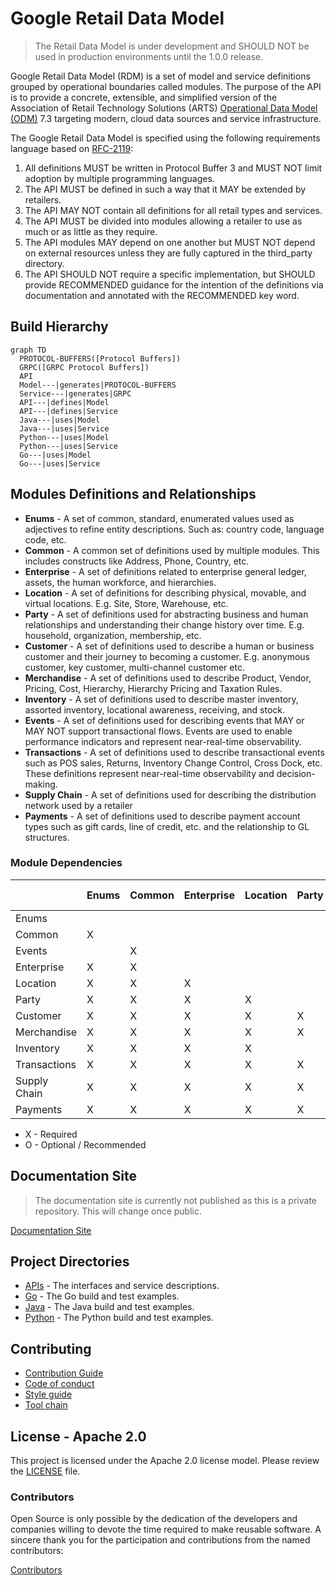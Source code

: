 # Google Retail Data Model

> The Retail Data Model is under development and SHOULD NOT be used in production
> environments until the 1.0.0 release.

Google Retail Data Model (RDM) is a set of model and service definitions grouped
by operational boundaries called modules. The purpose of the API is to 
provide a concrete, extensible, and simplified version of the Association 
of Retail Technology Solutions (ARTS) [Operational Data Model (ODM)](https://www.omg.org/retail-depository/arts-odm-73/) 
7.3 targeting modern, cloud data sources and service infrastructure.

The Google Retail Data Model is specified using the following requirements
language based on [RFC-2119](https://datatracker.ietf.org/doc/html/rfc2119):

1. All definitions MUST be written in Protocol Buffer 3 and MUST NOT limit adoption by multiple programming languages.
2. The API MUST be defined in such a way that it MAY be extended by retailers.
3. The API MAY NOT contain all definitions for all retail types and services.
4. The API MUST be divided into modules allowing a retailer to use as much or as little as they require.
5. The API modules MAY depend on one another but MUST NOT depend on external resources unless they are fully captured in the third_party directory.
6. The API SHOULD NOT require a specific implementation, but SHOULD provide RECOMMENDED guidance for the intention of the definitions via documentation and annotated with the RECOMMENDED key word.

## Build Hierarchy
```mermaid
graph TD
  PROTOCOL-BUFFERS([Protocol Buffers])
  GRPC([GRPC Protocol Buffers])
  API
  Model---|generates|PROTOCOL-BUFFERS
  Service---|generates|GRPC
  API---|defines|Model
  API---|defines|Service
  Java---|uses|Model
  Java---|uses|Service
  Python---|uses|Model
  Python---|uses|Service
  Go---|uses|Model
  Go---|uses|Service
```

## Modules Definitions and Relationships

* **Enums** - A set of common, standard, enumerated values used as adjectives to
  refine entity descriptions. Such as: country code, language code, etc.
* **Common** - A common set of definitions used by multiple modules. This includes
  constructs like Address, Phone, Country, etc.
* **Enterprise** - A set of definitions related to enterprise general ledger,
  assets, the human workforce, and hierarchies.
* **Location** - A set of definitions for describing physical, movable, and virtual
  locations. E.g. Site, Store, Warehouse, etc.
* **Party** - A set of definitions used for abstracting business and human
  relationships and understanding their change history over time. E.g.
  household, organization, membership, etc.
* **Customer** - A set of definitions used to describe a human or business customer
  and their journey to becoming a customer. E.g. anonymous customer,
  key customer, multi-channel customer etc.
* **Merchandise** - A set of definitions used to describe Product, Vendor, Pricing,
  Cost, Hierarchy, Hierarchy Pricing and Taxation Rules.
* **Inventory** - A set of definitions used to describe master inventory, assorted
  inventory, locational awareness, receiving, and stock.
* **Events** - A set of definitions used for describing events that MAY or MAY NOT
  support transactional flows. Events are used to enable performance indicators
  and represent near-real-time observability.
* **Transactions** - A set of definitions used to describe transactional events
  such as POS sales, Returns, Inventory Change Control, Cross Dock, etc.
  These definitions represent near-real-time observability and decision-making.
* **Supply Chain** - A set of definitions used for describing the distribution
  network used by a retailer
* **Payments** - A set of definitions used to describe payment account types such as
  gift cards, line of credit, etc. and the relationship to GL structures.

### Module Dependencies
|              | Enums | Common | Enterprise | Location | Party | Customer | Merchandise | Inventory | Events | Transactions | Supply Chain | Payments |
|--------------|-------|--------|------------|----------|-------|----------|-------------|-----------|--------|--------------|--------------|----------|
| Enums        |       |        |            |          |       |          |             |           |        |              |              |          |   
| Common       | X     |        |            |          |       |          |             |           |        |              |              |          |
| Events       |       | X      |            |          |       |          |             |           |        |              |              |          |
| Enterprise   | X     | X      |            |          |       |          |             |           | O      | X            |              |          |
| Location     | X     | X      | X          |          |       |          |             |           | O      |              |              |          |
| Party        | X     | X      | X          | X        |       |          |             |           | O      | X            |              |          |
| Customer     | X     | X      | X          | X        | X     |          |             |           | O      | X            |              |          |
| Merchandise  | X     | X      | X          | X        | X     |          |             |           | O      | X            |              |          |
| Inventory    | X     | X      | X          | X        |       |          | X           |           | O      | X            |              |          |
| Transactions | X     | X      | X          | X        | X     |          | X           |           | O      |              |              |          |
| Supply Chain | X     | X      | X          | X        | X     |          | X           | X         | O      | X            |              |          |
| Payments     | X     | X      | X          | X        | X     |          |             |           | O      |              |              |          |

* X - Required
* O - Optional / Recommended

## Documentation Site

> The documentation site is currently not published as this is a private repository.
> This will change once public.

[Documentation Site](https://GoogleCloudPlatform.github.io/retail-data-model/)

## Project Directories

* [APIs](api/README.md) - The interfaces and service descriptions.
* [Go](go/README.md) - The Go build and test examples.
* [Java](java/README.md) - The Java build and test examples.
* [Python](python/README.md) - The Python build and test examples.

## Contributing

* [Contribution Guide](docs/content/en/contributing/_index.md)
* [Code of conduct](docs/content/en/contributing/code_of_conduct.md)
* [Style guide](docs/content/en/contributing/code_style_guide.md)
* [Tool chain](docs/content/en/toolchain/tools.md)

## License - Apache 2.0

This project is licensed under the Apache 2.0 license model. Please review
the [LICENSE](LICENSE) file.

### Contributors

Open Source is only possible by the dedication of the developers and companies
willing to devote the time required to make reusable software. A sincere
thank you for the participation and contributions from the named contributors:

[Contributors](docs/content/en/contributing/contributors.md)




